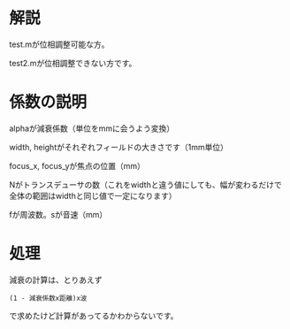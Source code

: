 # 解説

test.mが位相調整可能な方。

test2.mが位相調整できない方です。

# 係数の説明

alphaが減衰係数（単位をmmに会うよう変換）

width, heightがそれぞれフィールドの大きさです（1mm単位）

focus_x, focus_yが焦点の位置（mm）

Nがトランスデューサの数（これをwidthと違う値にしても、幅が変わるだけで全体の範囲はwidthと同じ値で一定になります）

fが周波数。sが音速（mm）

# 処理

減衰の計算は、とりあえず
```
(1 - 減衰係数x距離)x波
```
で求めたけど計算があってるかわからないです。